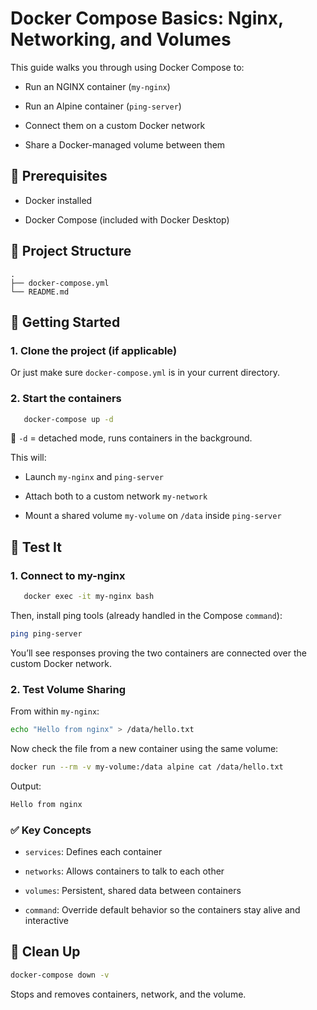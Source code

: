 # Docker Compose Basics: Nginx, Networking, and Volumes
This guide walks you through using Docker Compose to:

- Run an NGINX container (```my-nginx```)

- Run an Alpine container (```ping-server```)

- Connect them on a custom Docker network

- Share a Docker-managed volume between them

## 🔧 Prerequisites
- Docker installed

- Docker Compose (included with Docker Desktop)

## 📂 Project Structure
```plaintext
.
├── docker-compose.yml
└── README.md
```
## 🚀 Getting Started
### 1. Clone the project (if applicable)
   Or just make sure ```docker-compose.yml``` is in your current directory.

### 2. Start the containers
```bash
   docker-compose up -d
```
   📝 ```-d``` = detached mode, runs containers in the background.

This will:

- Launch ```my-nginx``` and ```ping-server```

- Attach both to a custom network ```my-network```

- Mount a shared volume ```my-volume``` on ```/data``` inside ```ping-server```

## 🧪 Test It
### 1. Connect to my-nginx
```bash
   docker exec -it my-nginx bash
```
   Then, install ping tools (already handled in the Compose ```command```):

```bash
ping ping-server
```
You’ll see responses proving the two containers are connected over the custom Docker network.

### 2. Test Volume Sharing
   From within ```my-nginx```:

```bash
echo "Hello from nginx" > /data/hello.txt
```
Now check the file from a new container using the same volume:

```bash
docker run --rm -v my-volume:/data alpine cat /data/hello.txt
```
Output:

```csharp
Hello from nginx
```

### ✅ Key Concepts

- ```services```: Defines each container

- ```networks```: Allows containers to talk to each other

- ```volumes```: Persistent, shared data between containers

- ```command```: Override default behavior so the containers stay alive and interactive

## 🧹 Clean Up
```bash
docker-compose down -v
```
Stops and removes containers, network, and the volume.

